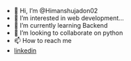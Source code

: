 - 👋 Hi, I’m @Himanshujadon02
- 👀 I’m interested in web development...
- 🌱 I’m currently learning Backend
- 💞️ I’m looking to collaborate on python
- 📫 How to reach me
- <a href="https://www.linkedin.com/in/himanshu-jadon-130960226" target="_blank" rel="noopener noreferrer">linkedin</a>
  

<!---
Himanshujadon02/Himanshujadon02 is a ✨ special ✨ repository because its `README.md` (this file) appears on your GitHub profile.
You can click the Preview link to take a look at your changes.
--->
